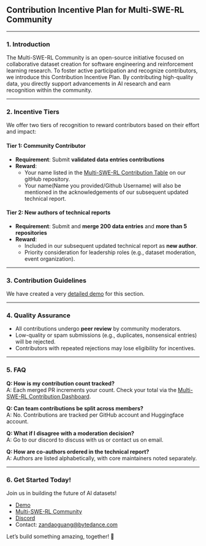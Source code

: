 ## **Contribution Incentive Plan for Multi-SWE-RL Community**  

---

### **1. Introduction**  
The Multi-SWE-RL Community is an open-source initiative focused on collaborative dataset creation for software engineering and reinforcement learning research. To foster active participation and recognize contributors, we introduce this Contribution Incentive Plan. By contributing high-quality data, you directly support advancements in AI research and earn recognition within the community.  

---

### **2. Incentive Tiers**  
We offer two tiers of recognition to reward contributors based on their effort and impact:  

#### **Tier 1: Community Contributor**  
- **Requirement**: Submit **validated data entries contributions** 
- **Reward**:  
  - Your name listed in the [Multi-SWE-RL Contribution Table](https://github.com/users/multi-swe-bench/projects/3/views/1) on our gitHub repository.  
  - Your name(Name you provided/Github Username) will also be mentioned in the acknowledgements of our subsequent updated technical report.

#### **Tier 2: New authors of technical reports**  
- **Requirement**: Submit and **merge 200 data entries** and **more than 5 repositories** 
- **Reward**:  
  - Included in our subsequent updated technical report as **new author**.  
  - Priority consideration for leadership roles (e.g., dataset moderation, event organization).  

---

### **3. Contribution Guidelines**  
We have created a very [detailed demo](/doc/demo.md) for this section.

---

### **4. Quality Assurance**  
- All contributions undergo **peer review** by community moderators.  
- Low-quality or spam submissions (e.g., duplicates, nonsensical entries) will be rejected.  
- Contributors with repeated rejections may lose eligibility for incentives.  

---

### **5. FAQ**  
**Q: How is my contribution count tracked?**  
A: Each merged PR increments your count. Check your total via the [Multi-SWE-RL Contribution Dashboard](https://github.com/users/multi-swe-bench/projects/3/views/1).  

**Q: Can team contributions be split across members?**  
A: No. Contributions are tracked per GitHub account and Huggingface account.  

**Q: What if I disagree with a moderation decision?**  
A: Go to our discord to discuss with us or contact us on email.  

**Q: How are co-authors ordered in the technical report?**  
A: Authors are listed alphabetically, with core maintainers noted separately.  

---

### **6. Get Started Today!**  
Join us in building the future of AI datasets!  
- [Demo](/doc/demo.md)
- [Multi-SWE-RL Community](https://huggingface.co/Multi-SWE-RL)
- [Discord](https://discord.gg/EtfbkfqUuN)
- Contact: [zandaoguang@bytedance.com](mailto:zandaoguang@bytedance.com)

Let’s build something amazing, together! 🚀
